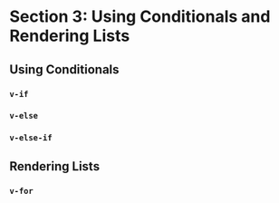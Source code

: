 # Section 3: Using Conditionals and Rendering Lists
## Using Conditionals
### `v-if`
### `v-else`

### `v-else-if`

## Rendering Lists
### `v-for`